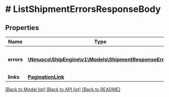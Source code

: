 # # ListShipmentErrorsResponseBody

## Properties

Name | Type | Description | Notes
------------ | ------------- | ------------- | -------------
**errors** | [**\Nmusco\ShipEngine\v1\Models\ShipmentResponseError[]**](ShipmentResponseError.md) | The errors associated with the shipment. | [readonly]
**links** | [**PaginationLink**](PaginationLink.md) |  | [readonly]

[[Back to Model list]](../../README.md#models) [[Back to API list]](../../README.md#endpoints) [[Back to README]](../../README.md)
